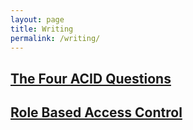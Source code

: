 ```yaml
---
layout: page
title: Writing
permalink: /writing/
---
```


## [The Four ACID Questions](https://materialize.com/blog/the-four-acid-questions/)
## [Role Based Access Control](https://materialize.com/blog/rbac/)
